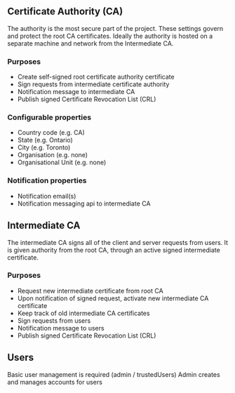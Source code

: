 ## Certificate Authority (CA)
The authority is the most secure part of the project.
These settings govern and protect the root CA certificates.
Ideally the authority is hosted on a separate machine and network from the Intermediate CA.

### Purposes
- Create self-signed root certificate authority certificate
- Sign requests from intermediate certificate authority
- Notification message to intermediate CA
- Publish signed Certificate Revocation List (CRL)

### Configurable properties
- Country code (e.g. CA)
- State (e.g. Ontario)
- City (e.g. Toronto)
- Organisation (e.g. none)
- Organisational Unit (e.g. none)

### Notification properties
- Notification email(s)
- Notification messaging api to intermediate CA

## Intermediate CA
The intermediate CA signs all of the client and server requests from users.
It is given authority from the root CA, through an active signed intermediate certificate.

### Purposes
- Request new intermediate certificate from root CA
- Upon notification of signed request, activate new intermediate CA certificate
- Keep track of old intermediate CA certificates
- Sign requests from users
- Notification message to users
- Publish signed Certificate Revocation List (CRL)

## Users
Basic user management is required (admin / trustedUsers)
Admin creates and manages accounts for users
